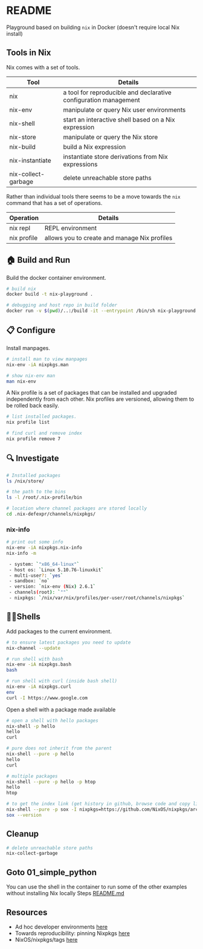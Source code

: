 # README

Playground based on building `nix` in Docker (doesn't require local Nix install)

## Tools in Nix

Nix comes with a set of tools.  

| Tool | Details |
| ---- | ------- |
| nix  | a tool for reproducible and declarative configuration management  |
| nix-env  | manipulate or query Nix user environments |
| nix-shell | start an interactive shell based on a Nix expression |
| nix-store | manipulate or query the Nix store |
| nix-build | build a Nix expression |
| nix-instantiate | instantiate store derivations from Nix expressions |
| nix-collect-garbage | delete unreachable store paths |
  
Rather than individual tools there seems to be a move towards the `nix` command that has a set of operations.  
  
| Operation | Details |
| ---- | ------- |
| nix repl | REPL environment |
| nix profile | allows you to create and manage Nix profiles |

## 🏠 Build and Run

Build the docker container environment.  

```sh
# build nix
docker build -t nix-playground .

# debugging and host repo in build folder
docker run -v $(pwd)/..:/build -it --entrypoint /bin/sh nix-playground
```

## 📋 Configure

Install manpages.  

```sh
# install man to view manpages
nix-env -iA nixpkgs.man

# show nix-env man
man nix-env
```

A Nix profile is a set of packages that can be installed and upgraded independently from each other. Nix profiles are versioned, allowing them to be rolled back easily.  

```sh
# list installed packages.
nix profile list

# find curl and remove index
nix profile remove 7
```

## 🔍 Investigate

```sh
# Installed packages
ls /nix/store/

# the path to the bins
ls -l /root/.nix-profile/bin

# location where channel packages are stored locally
cd .nix-defexpr/channels/nixpkgs/
```

### nix-info

```sh
# print out some info 
nix-env -iA nixpkgs.nix-info
nix-info -m

 - system: `"x86_64-linux"`
 - host os: `Linux 5.10.76-linuxkit`
 - multi-user?: `yes`
 - sandbox: `no`
 - version: `nix-env (Nix) 2.6.1`
 - channels(root): `""`
 - nixpkgs: `/nix/var/nix/profiles/per-user/root/channels/nixpkgs`
```

## 👩‍💻Shells

Add packages to the current environment.  

```sh
# to ensure latest packages you need to update
nix-channel --update

# run shell with bash
nix-env -iA nixpkgs.bash
bash

# run shell with curl (inside bash shell)
nix-env -iA nixpkgs.curl 
env
curl -I https://www.google.com
```

Open a shell with a package made available

```sh
# open a shell with hello packages
nix-shell -p hello
hello
curl

# pure does not inherit from the parent
nix-shell --pure -p hello
hello
curl

# multiple packages
nix-shell --pure -p hello -p htop
hello
htop

# to get the index link (get history in github, browse code and copy link to zip download)
nix-shell --pure -p sox -I nixpkgs=https://github.com/NixOS/nixpkgs/archive/8e36f0c4d18a55630954ff2206b1c05ec3fb8bb5.tar.gz
sox --version
```

## Cleanup

```sh
# delete unreachable store paths
nix-collect-garbage
```

## Goto 01_simple_python

You can use the shell in the container to run some of the other examples without installing Nix locally
Steps [README.md](./01_simple_python/README.md)  

## Resources

* Ad hoc developer environments [here](https://nixos.org/guides/ad-hoc-developer-environments.html)  
* Towards reproducibility: pinning Nixpkgs [here](https://nix.dev/tutorials/towards-reproducibility-pinning-nixpkgs.html)  
* NixOS/nixpkgs/tags [here](https://github.com/NixOS/nixpkgs/tags)  
